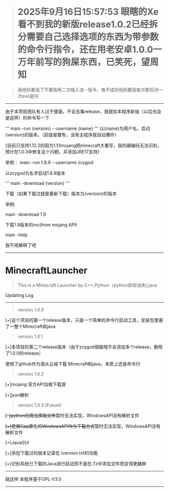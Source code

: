 > # 2025年9月16日15:57:53 眼瞎的Xe看不到我的新版release1.0.2已经拆分需要自己选择选项的东西为带参数的命令行指令，还在用老安卓1.0.0一万年前写的狗屎东西，已笑死，望周知

> 我他妈都说了不要我再二次输入进--指令，难不成你他妈要我每次都启动一次exe是吗

------
由于本项目团队有人过于傻逼，不会去看release，我就给本程序新版（以后也会是这样）的命令写一下

'''
main -run {version} --username {name}
'''
以{name}为用户名，启动{version}的版本。（前提是要有，没有主程序就自动爆炸）

{目前只支持1.12.2的因为1.13mojang把minecraft大重写，我的硬编码无法识别，预计在1.0.3中修复这个问题，并添加JRE17支持}

举例： main -run 1.8.9 --username zcygod

以zcygod为名字启动1.8.9版本

'''
main -download {version}
'''

下载（如果下载过就是重新下载）版本为{version}的版本

举例:

main -download 1.9

下载1.9版本的mc(from mojang API)


main -help 

我不用解释了吧

------


# MinecraftLauncher
> This is a Minecraft Launcher by C++,Python（python即将消失),java

Updating Log

------
> version 1.0.0

[+]这个项目的第一个release版本，只是一个简单的命令行启动工具，安装包里塞了一整个Minecraft和java

> version 1.0.1

[+]本项目的第二个release版本（由于zcygod很脑残不会添加多个release，删除了1.0.0的release）

使用了github作为源从云端下载 Minecraft和java，本质上还是命令行

> version 1.0.2

[+]mojang 官方API当做下载源

[+]json解析

> version 1.0.3 (Future)
 
~~[-]python的爬虫爬取文件~~暂时无法实现，WindowsAPI没有解析文件

~~[+]使用Cpp原生的WindowsAPI作为下载方式~~暂时无法实现，WindowsAPI没有解析文件

[+]JavaGUI

[+]添加下载过的版本记录在.\version.txt的功能

[+]识别系统已下载的Java进行启动而不是在.7z中添加文件而变得更臃肿

-------
就这样
本程序基于GPL-V3.0

-----

